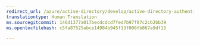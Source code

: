 ```yaml
---
redirect_url: /azure/active-directory/develop/active-directory-authentication-protocols
translationtype: Human Translation
ms.sourcegitcommit: 146d1377a017becdcdcd7fed7b97f07c2cb2bb39
ms.openlocfilehash: c5fa87525abce14984b945f13f006fb867a9df15

---
```



<!--HONumber=Jan17_HO3-->


